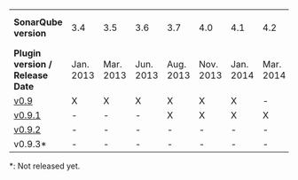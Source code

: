 <br>
<br>
<table>
<tr>
<td><b>SonarQube version</b></td>
<td>3.4</td>
<td>3.5</td>
<td>3.6</td>
<td>3.7</td>
<td>4.0</td>
<td>4.1</td>
<td>4.2</td>
<td>4.3</td>
<td>4.4</td>
<td>4.5.0 & 4.5.1</td>
<td>4.5.2+</td>
<td>5.0.x</td>
<td>5.1.x</td>
</tr>

<tr>
<td><b>Plugin version / Release Date</b></td>
<td>Jan. 2013</td>
<td>Mar. 2013</td>
<TD>Jun. 2013</td>
<td>Aug. 2013</td>
<td>Nov. 2013</td>
<td>Jan. 2014</td>
<td>Mar. 2014</td>
<td>May. 2014</td>
<td>Jul. 2014</td>
<td>Sep. 2014</td>
<td>-</td>
<td>-</td>
<td>-</td>
</tr>

<tr>
<td><a href="https://github.com/wenns/sonar-cxx/releases/tag/cxx-0.9">v0.9</a></td>
<td>X</td>
<td>X</td>
<td>X</td>
<td>X</td>
<td>X</td>
<td>X</td>
<td>-</td>
<td>-</td>
<td>-</td>
<td>-</td>
<td>-</td>
<td>-</td>
<td>-</td>
</tr>

<tr>
<td><a href="https://github.com/wenns/sonar-cxx/releases/tag/cxx-0.9.1">v0.9.1</a></td>
<td>-</td>
<td>-</td>
<td>-</td>
<td>X</td>
<td>X</td>
<td>X</td>
<td>X</td>
<td>X</td>
<td>X</td>
<td>X</td>
<td>-</td>
<td>-</td>
<td>-</td>
</tr>

<tr>
<td><a href="https://github.com/wenns/sonar-cxx/releases/tag/cxx-0.9.2">v0.9.2</a></td>
<td>-</td>
<td>-</td>
<td>-</td>
<td>-</td>
<td>-</td>
<td>-</td>
<td>-</td>
<td>-</td>
<td>-</td>
<td>X</td>
<td>-</td>
<td>-</td>
<td>-</td>
</tr>

<tr>
<td>v0.9.3*</td>
<td>-</td>
<td>-</td>
<td>-</td>
<td>-</td>
<td>-</td>
<td>-</td>
<td>-</td>
<td>-</td>
<td>-</td>
<td>-</td>
<td>X</td>
<td>X</td>
<td>X</td>
</tr>

</table>

\*: Not released yet.
